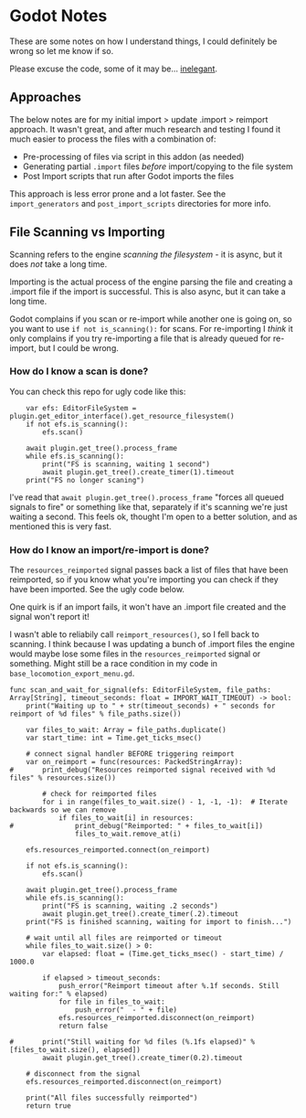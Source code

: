 # Godot Notes

These are some notes on how I understand things, I could definitely be wrong so let me know if so.

Please excuse the code, some of it may be... [inelegant](https://frinkiac.com/meme/S03E11/754786.jpg).

## Approaches

The below notes are for my initial import > update .import > reimport approach. It wasn't great, and after much
research and testing I found it much easier to process the files with a combination of:

- Pre-processing of files via script in this addon (as needed)
- Generating partial `.import` files _before_ import/copying to the file system
- Post Import scripts that run after Godot imports the files

This approach is less error prone and a lot faster. See the `import_generators` and `post_import_scripts` directories
for more info.

## File Scanning vs Importing

Scanning refers to the engine _scanning the filesystem_ - it is async, but it does _not_ take a long time.

Importing is the actual process of the engine parsing the file and creating a .import file if the import is successful.
This is also async, but it can take a long time.

Godot complains if you scan or re-import while another one is going on, so you want to use `if not is_scanning():` for
scans. For re-importing I *think* it only complains if you try re-importing a file that is already queued for re-import,
but I could be wrong.

### How do I know a scan is done?

You can check this repo for ugly code like this:

```gdscript
	var efs: EditorFileSystem = plugin.get_editor_interface().get_resource_filesystem()
	if not efs.is_scanning():
		efs.scan()

	await plugin.get_tree().process_frame
	while efs.is_scanning():
		print("FS is scanning, waiting 1 second")
		await plugin.get_tree().create_timer(1).timeout
	print("FS no longer scaning")
```

I've read that `await plugin.get_tree().process_frame` "forces all queued signals to fire" or something like that,
separately if it's scanning we're just waiting a second. This feels ok, thought I'm open to a better solution, and as
mentioned this is very fast.

### How do I know an import/re-import is done?

The `resources_reimported` signal passes back a list of files that have been reimported, so if you know what you're
importing you can check if they have been imported. See the ugly code below.

One quirk is if an import fails, it won't have an .import file created and the signal won't report it!

I wasn't able to reliabily call `reimport_resources()`, so I fell back to scanning. I think because I was updating a
bunch of .import files the engine would maybe lose some files in the `resources_reimported` signal or something. Might
still be a race condition in my code in `base_locomotion_export_menu.gd`.

```gdscript
func scan_and_wait_for_signal(efs: EditorFileSystem, file_paths: Array[String], timeout_seconds: float = IMPORT_WAIT_TIMEOUT) -> bool:
	print("Waiting up to " + str(timeout_seconds) + " seconds for reimport of %d files" % file_paths.size())

	var files_to_wait: Array = file_paths.duplicate()
	var start_time: int = Time.get_ticks_msec()

	# connect signal handler BEFORE triggering reimport
	var on_reimport = func(resources: PackedStringArray):
#		print_debug("Resources reimported signal received with %d files" % resources.size())

		# check for reimported files
		for i in range(files_to_wait.size() - 1, -1, -1):  # Iterate backwards so we can remove
			if files_to_wait[i] in resources:
#				print_debug("Reimported: " + files_to_wait[i])
				files_to_wait.remove_at(i)

	efs.resources_reimported.connect(on_reimport)

	if not efs.is_scanning():
		efs.scan()

	await plugin.get_tree().process_frame
	while efs.is_scanning():
		print("FS is scanning, waiting .2 seconds")
		await plugin.get_tree().create_timer(.2).timeout
	print("FS is finished scanning, waiting for import to finish...")

	# wait until all files are reimported or timeout
	while files_to_wait.size() > 0:
		var elapsed: float = (Time.get_ticks_msec() - start_time) / 1000.0

		if elapsed > timeout_seconds:
			push_error("Reimport timeout after %.1f seconds. Still waiting for:" % elapsed)
			for file in files_to_wait:
				push_error("  - " + file)
			efs.resources_reimported.disconnect(on_reimport)
			return false

#		print("Still waiting for %d files (%.1fs elapsed)" % [files_to_wait.size(), elapsed])
		await plugin.get_tree().create_timer(0.2).timeout

	# disconnect from the signal
	efs.resources_reimported.disconnect(on_reimport)

	print("All files successfully reimported")
	return true
```
